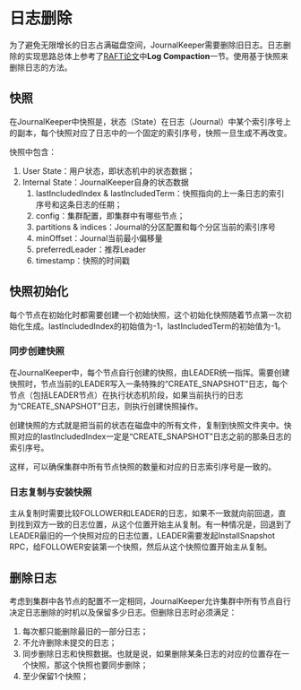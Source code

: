 # 日志删除

为了避免无限增长的日志占满磁盘空间，JournalKeeper需要删除旧日志。日志删除的实现思路总体上参考了[RAFT论文](https://raft.github.io/raft.pdf)中**Log Compaction**一节。使用基于快照来删除日志的方法。


## 快照

在JournalKeeper中快照是，状态（State）在日志（Journal）中某个索引序号上的副本，每个快照对应了日志中的一个固定的索引序号，快照一旦生成不再改变。

快照中包含：

1. User State：用户状态，即状态机中的状态数据；
2. Internal State：JournalKeeper自身的状态数据
   1. lastIncludedIndex & lastIncludedTerm：快照指向的上一条日志的索引序号和这条日志的任期；
   2. config：集群配置，即集群中有哪些节点；
   3. partitions & indices：Journal的分区配置和每个分区当前的索引序号
   4. minOffset：Journal当前最小偏移量
   5. preferredLeader：推荐Leader
   6. timestamp：快照的时间戳

## 快照初始化

每个节点在初始化时都需要创建一个初始快照，这个初始化快照随着节点第一次初始化生成。lastIncludedIndex的初始值为-1，lastIncludedTerm的初始值为-1。

### 同步创建快照

在JournalKeeper中，每个节点自行创建的快照，由LEADER统一指挥。需要创建快照时，节点当前的LEADER写入一条特殊的“CREATE_SNAPSHOT”日志，每个节点（包括LEADER节点）在执行状态机阶段，如果当前执行的日志为“CREATE_SNAPSHOT”日志，则执行创建快照操作。

创建快照的方式就是把当前的状态在磁盘中的所有文件，复制到快照文件夹中。快照对应的lastIncludedIndex一定是“CREATE_SNAPSHOT”日志之前的那条日志的索引序号。

这样，可以确保集群中所有节点快照的数量和对应的日志索引序号是一致的。

### 日志复制与安装快照

主从复制时需要比较FOLLOWER和LEADER的日志，如果不一致就向前回退，直到找到双方一致的日志位置，从这个位置开始主从复制。有一种情况是，回退到了LEADER最旧的一个快照对应的日志位置，LEADER需要发起InstallSnapshot RPC，给FOLLOWER安装第一个快照，然后从这个快照位置开始主从复制。

## 删除日志

考虑到集群中各节点的配置不一定相同，JournalKeeper允许集群中所有节点自行决定日志删除的时机以及保留多少日志。但删除日志时必须满足：

1. 每次都只能删除最旧的一部分日志；
2. 不允许删除未提交的日志；
3. 同步删除日志和快照数据。也就是说，如果删除某条日志的对应的位置存在一个快照，那这个快照也要同步删除；
4. 至少保留1个快照；